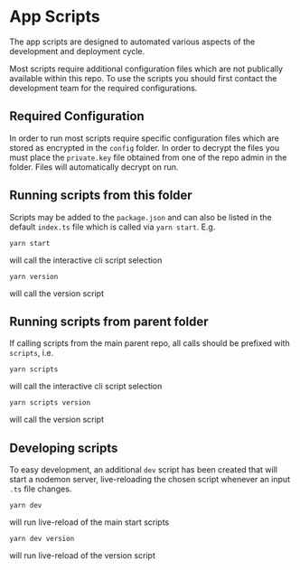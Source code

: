 # App Scripts

The app scripts are designed to automated various aspects of the development and deployment cycle.

Most scripts require additional configuration files which are not publically available within this repo.
To use the scripts you should first contact the development team for the required configurations.

## Required Configuration

In order to run most scripts require specific configuration files which are stored as encrypted in the `config` folder. In order to decrypt the files you must place the `private.key` file obtained from one of the repo admin in the folder. Files will automatically decrypt on run.

## Running scripts from this folder

Scripts may be added to the `package.json` and can also be listed in the default `index.ts` file which
is called via `yarn start`. E.g.

```
yarn start
```

will call the interactive cli script selection

```
yarn version
```

will call the version script

## Running scripts from parent folder

If calling scripts from the main parent repo, all calls should be prefixed with `scripts`, i.e.

```
yarn scripts
```

will call the interactive cli script selection

```
yarn scripts version
```

will call the version script

## Developing scripts

To easy development, an additional `dev` script has been created that will start a
nodemon server, live-reloading the chosen script whenever an input `.ts` file changes.

```
yarn dev
```

will run live-reload of the main start scripts

```
yarn dev version
```

will run live-reload of the version script

